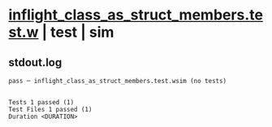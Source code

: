 # [inflight_class_as_struct_members.test.w](../../../../../examples/tests/valid/inflight_class_as_struct_members.test.w) | test | sim

## stdout.log
```log
pass ─ inflight_class_as_struct_members.test.wsim (no tests)
 
 
Tests 1 passed (1)
Test Files 1 passed (1)
Duration <DURATION>
```

